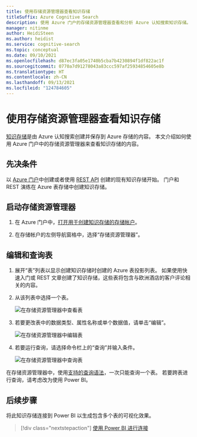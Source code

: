 ```yaml
---
title: 使用存储资源管理器查看知识存储
titleSuffix: Azure Cognitive Search
description: 使用 Azure 门户的存储资源管理器查看和分析 Azure 认知搜索知识存储。
manager: nitinme
author: HeidiSteen
ms.author: heidist
ms.service: cognitive-search
ms.topic: conceptual
ms.date: 09/10/2021
ms.openlocfilehash: d87ec3fa05e1740b5cba7b4230894f1df822ac1f
ms.sourcegitcommit: 0770a7d91278043a83ccc597af25934854605e8b
ms.translationtype: HT
ms.contentlocale: zh-CN
ms.lasthandoff: 09/13/2021
ms.locfileid: "124784605"
---
```

# <a name="view-a-knowledge-store-with-storage-explorer"></a>使用存储资源管理器查看知识存储

[知识存储](knowledge-store-concept-intro.md)是由 Azure 认知搜索创建并保存到 Azure 存储的内容。 本文介绍如何使用 Azure 门户中的存储资源管理器来查看知识存储的内容。

## <a name="prerequisites"></a>先决条件

以 [Azure 门户](knowledge-store-create-portal.md)中创建或者使用 [REST API](knowledge-store-create-rest.md) 创建的现有知识存储开始。 门户和 REST 演练在 Azure 表存储中创建知识存储。

## <a name="start-storage-explorer"></a>启动存储资源管理器

1. 在 Azure 门户中，[打开用于创建知识存储的存储帐户](https://ms.portal.azure.com/#blade/HubsExtension/BrowseResourceBlade/resourceType/Microsoft.Storage%2storageAccounts/)。

1. 在存储帐户的左侧导航窗格中，选择“存储资源管理器”。

## <a name="edit-and-query-tables"></a>编辑和查询表

1. 展开“表”列表以显示创建知识存储时创建的 Azure 表投影列表。 如果使用快速入门或 REST 文章创建了知识存储，这些表将包含与欧洲酒店的客户评论相关的内容。

1. 从该列表中选择一个表。

   ![在存储资源管理器中查看表](media/knowledge-store-view-storage-explorer/storage-explorer-tables.png "在存储资源管理器中查看表")

1. 若要更改表中的数据类型、属性名称或单个数据值，请单击“编辑”。

   ![在存储资源管理器中编辑表](media/knowledge-store-view-storage-explorer/storage-explorer-edit-table.png "在存储资源管理器中编辑表")

1. 若要运行查询，请选择命令栏上的“查询”并输入条件。

   ![在存储资源管理器中查询表](media/knowledge-store-view-storage-explorer/storage-explorer-query-table.png "在存储资源管理器中查询表")

在存储资源管理器中，使用[支持的查询语法](/rest/api/storageservices/Querying-Tables-and-Entities)，一次只能查询一个表。 若要跨表进行查询，请考虑改为使用 Power BI。

## <a name="next-steps"></a>后续步骤

将此知识存储连接到 Power BI 以生成包含多个表的可视化效果。

> [!div class="nextstepaction"]
> [使用 Power BI 进行连接](knowledge-store-connect-power-bi.md)
